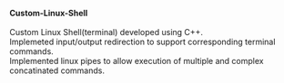 **Custom-Linux-Shell**
<br />
<br />
Custom Linux Shell(terminal) developed using C++.<br />
Implemeted input/output redirection to support corresponding terminal commands.<br />
Implemented linux pipes to allow execution of multiple and complex concatinated commands.<br />
